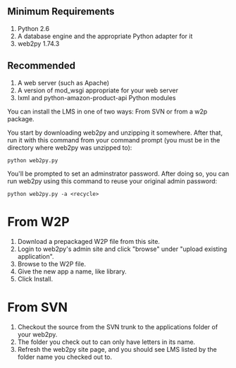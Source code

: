 ## Minimum Requirements ##

  1. Python 2.6
  1. A database engine and the appropriate Python adapter for it
  1. web2py 1.74.3

## Recommended ##

  1. A web server (such as Apache)
  1. A version of mod\_wsgi appropriate for your web server
  1. lxml and python-amazon-product-api Python modules

You can install the LMS in one of two ways:  From SVN or from a w2p package.

You start by downloading web2py and unzipping it somewhere.  After that, run it with this command from your command prompt (you must be in the directory where web2py was unzipped to):
```
python web2py.py
```
You'll be prompted to set an adminstrator password.  After doing so, you can run web2py using this command to reuse your original admin password:
```
python web2py.py -a <recycle>
```

# From W2P #

  1. Download a prepackaged W2P file from this site.
  1. Login to web2py's admin site and click "browse" under "upload existing application".
  1. Browse to the W2P file.
  1. Give the new app a name, like library.
  1. Click Install.

# From SVN #

  1. Checkout the source from the SVN trunk to the applications folder of your web2py.
  1. The folder you check out to can only have letters in its name.
  1. Refresh the web2py site page, and you should see LMS listed by the folder name you checked out to.
